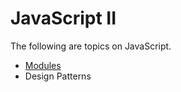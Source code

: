 # JavaScript II

The following are topics on JavaScript.

* [Modules](javascript-modules.md)
* Design Patterns

